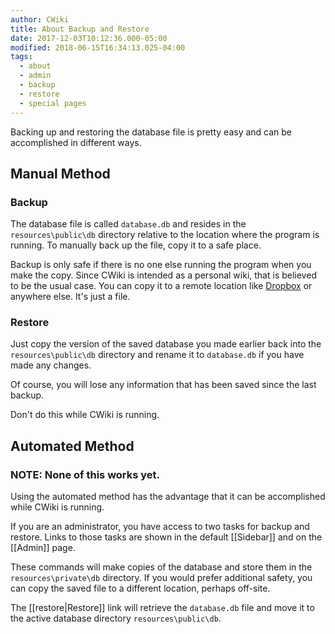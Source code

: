```yaml
---
author: CWiki
title: About Backup and Restore
date: 2017-12-03T10:12:36.000-05:00
modified: 2018-06-15T16:34:13.025-04:00
tags:
  - about
  - admin
  - backup
  - restore
  - special pages
---
```



Backing up and restoring the database file is pretty easy and can be accomplished in different ways.

## Manual Method ##

### Backup ###

The database file is called `database.db` and resides in the `resources\public\db` directory relative to the location where the program is running. To manually back up the file, copy it to a safe place.

Backup is only safe if there is no one else running the program when you make the copy. Since CWiki is intended as a personal wiki, that is believed to be the usual case. You can copy it to a remote location like [Dropbox](https://www.dropbox.com/) or anywhere else. It's just a file.

### Restore ###

Just copy the version of the saved database you made earlier back into the `resources\public\db` directory and rename it to `database.db` if you have made any changes.

Of course, you will lose any information that has been saved since the last backup.

Don't do this while CWiki is running.

## Automated Method ##

### NOTE: None of this works yet. ###

Using the automated method has the advantage that it can be accomplished while CWiki is running.

If you are an administrator, you have access to two tasks for backup and restore. Links to those tasks are shown in the default [[Sidebar]] and on the [[Admin]] page. 

These commands will make copies of the database and store them in the `resources\private\db` directory. If you would prefer additional safety, you can copy the saved file to a different location, perhaps off-site​.

The [[restore|Restore]] link will retrieve the `database.db` file and move it to the active database directory `resources\public\db`.